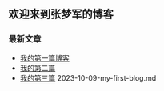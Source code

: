 ## 欢迎来到张梦军的博客

### 最新文章
- [我的第一篇博客](_posts/2023-10-09-my-first-blog.md)
- [我的第二篇](_posts/2023-10-09-my-two-blog.md)
- [我的第三篇]( 2023-10-09-my-first-blog.md)
2023-10-09-my-first-blog.md
